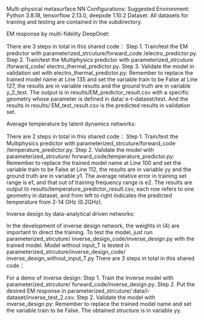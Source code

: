 Multi-physical metasurface NN
Configurations:
Suggested Environment: Python 3.8.18, tensorflow 2.13.0, deepxde 1.10.2
Dataset: All datasets for training and testing are contained in the subdirectory.

EM response by multi-fidelity DeepOnet:
 
There are 3 steps in total in this shared code：
Step 1. Train/test the EM predictor with parameterized_strcuture/forward_code /electro_predictor.py.
Step 2. Train/test the Multiphysics predictor with parameterized_strcuture /forward_code/ electro_thermal_predictor.py.
Step 3. Validate the model in validation set with electro_thermal_predictor.py: Remember to replace the trained model name at Line 135 and set the variable train to be False at Line 127, the results are in variable results and the ground truth are in variable y_2_test. 
The output is in results/EM_predictor_result.csv with a specific geometry whose parameter is defined in data/ e-t-dataset/test. And the results in results/ EM_test_result.csv is the predicted results in validation set.
 
Average temperature by latent dynamics networks:
 
There are 2 steps in total in this shared code：
Step 1. Train/test the Multiphysics predictor with 
parameterized_strcuture/forward_code /temperature_predictor.py.
Step 2. Validate the model with parameterized_strcuture/ forward_code/temperature_predictor.py: Remember to replace the trained model name at Line 100 and set the variable train to be False at Line 112, the results are in variable yy and the ground truth are in variable y1. The average relative error in training set range is e1, and that out of training frequency range is e2.
The results are output to results/temperature_predictor_result.csv, each row refers to one geometry in dataset, and from left to right indicates the predicted temperature from 2-14 GHz (0.2GHz).
 
Inverse design by data-analytical driven networks: 
 
In the development of inverse design network, the weights in (4) are important to direct the training. To test the model, just run parameterized_strcuture/ inverse_design_code/inverse_design.py with the trained model.
Model without input_T is tested in 
parameterized_strcuture/inverse_design_code/ inverse_design_without_input_T.py
There are 3 steps in total in this shared code：

For a demo of inverse design:
Step 1. Train the Inverse model with parameterized_strcuture/ forward_code/inverse_design.py.
Step 2. Put the desired EM response in parameterized_strcuture/ data/i-dataset/inverse_test_2.csv.
Step 2. Validate the model with inverse_design.py: Remember to replace the trained model name and set the variable train to be False. The obtained structure is in variable yy. 

